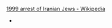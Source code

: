 [1999 arrest of Iranian Jews - Wikipedia](https://en.wikipedia.org/wiki/1999_arrest_of_Iranian_Jews)

- 